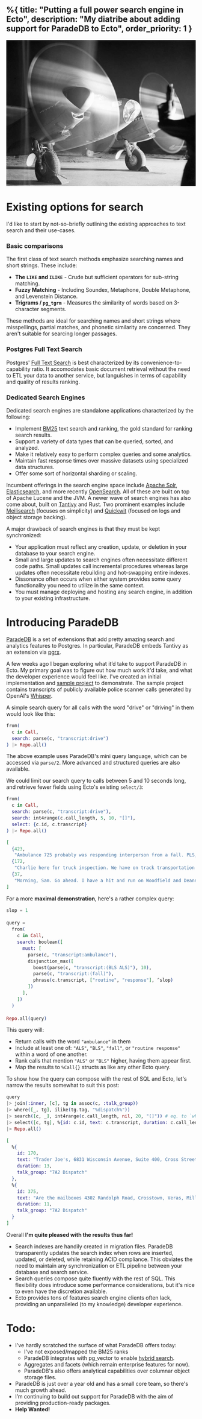 %{
  title: "Putting a full power search engine in Ecto",
  description: "My diatribe about adding support for ParadeDB to Ecto",
  order_priority: 1
}
---
<div style="display:flex;justify-content:center;" style="max-height:480px">
  <img src="./assets/mosquito-pr-mk-xvi.jpg" alt="Mosquito PR MK XVI">
  <!-- source: https://timelessmoon.getarchive.net/media/a-de-havilland-mosquito-pr-mk-xvi-of-no-140-squadron-raf-warms-up-its-engines-f28729 -->
</div>

# Existing options for search
I'd like to start by not-so-briefly outlining the existing approaches to text search and their use-cases.

### Basic comparisons
The first class of text search methods emphasize searching names and short strings. These include:
* **The `LIKE` and `ILIKE`** - Crude but sufficient operators for sub-string matching.
* **Fuzzy Matching** - Including Soundex, Metaphone, Double Metaphone, and Levenstein Distance.
* **Trigrams / `pg_tgrm`** - Measures the similarity of words based on 3-character segments.

These methods are ideal for searching names and short strings where misspellings, partial matches, and phonetic similarity are concerned. They aren't suitable for searcing longer passages.

### Postgres Full Text Search
Postgres' [Full Text Search](https://www.postgresql.org/docs/current/textsearch.html) is best characterized by its convenience-to-capability ratio. It accomodates basic document retrieval without the need to ETL your data to another service, but languishes in terms of capability and quality of results ranking.

### Dedicated Search Engines
Dedicated search engines are standalone applications characterized by the following:
* Implement [BM25](https://en.wikipedia.org/wiki/Okapi_BM25) text search and ranking, the gold standard for ranking search results.
* Support a variety of data types that can be queried, sorted, and analyzed.
* Make it relatively easy to perform complex queries and some analytics.
* Maintain fast response times over massive datasets using specialized data structures.
* Offer some sort of horizontal sharding or scaling.

Incumbent offerings in the search engine space include [Apache Solr](https://solr.apache.org/), [Elasticsearch](https://www.elastic.co/elasticsearch), and more recently [OpenSearch](https://opensearch.org/). All of these are built on top of Apache Lucene and the JVM. A newer wave of search engines has also come about, built on [Tantivy](https://github.com/quickwit-oss/tantivy) and Rust. Two prominent examples include [Meilisearch](https://www.meilisearch.com/) (focuses on simplicity) and [Quickwit](https://quickwit.io/) (focused on logs and object storage backing).

A major drawback of search engines is that they must be kept synchronized:
* Your application must reflect any creation, update, or deletion in your database to your search engine.
* Small and large updates to search engines often necessitate different code paths. Small updates call incremental procedures whereas large updates often necessitate rebuilding and hot-swapping entire indexes.
* Dissonance often occurs when either system provides some query functionality you need to utilize in the same context.
* You must manage deploying and hosting any search engine, in addition to your existing infrastructure.

# Introducing ParadeDB
[ParadeDB](https://www.paradedb.com/) is a set of extensions that add pretty amazing search and analytics features to Postgres. In particular, ParadeDB embeds Tantivy as an extension via [pgrx](https://github.com/pgcentralfoundation/pgrx).

A few weeks ago I began exploring what it’d take to support ParadeDB in Ecto. My primary goal was to figure out how much work it'd take, and what the developer experience would feel like. I've created an initial implementation and [sample project](https://github.com/Moosieus/pdb_demo) to demonstrate. The sample project contains transcripts of publicly available police scanner calls generated by OpenAI's [Whisper](https://github.com/openai/whisper).

A simple search query for all calls with the word "drive" or "driving" in them would look like this:
```elixir
from(
  c in Call,
  search: parse(c, "transcript:drive")
) |> Repo.all()
```
The above example uses ParadeDB's mini query language, which can be accessed via `parse/2`. More advanced and structured queries are also available.

We could limit our search query to calls between 5 and 10 seconds long, and retrieve fewer fields using Ecto's existing `select/3`:
```elixir
from(
  c in Call,
  search: parse(c, "transcript:drive"),
  search: int4range(c.call_length, 5, 10, "[]"),
  select: {c.id, c.transcript}
) |> Repo.all()
```
```elixir
[
  {423,
   "Ambulance 725 probably was responding interperson from a fall. PLS, 15,320 Pine Orchard Drive, unit number 1 at Foxtrot."},
  {172,
   "Charlie here for truck inspection. We have on track transportation driving a white van with no logo. This is the first time. Please look out for us."},
  {37,
   "Morning, Sam. Go ahead. I have a hit and run on Woodfield and Deanna Drive and the Mary 2. I only have Mary 33 right now. All right. You can hold it."}
]
```

For a more **maximal demonstration**, here's a rather complex query:
```elixir
slop = 1

query =
  from(
    c in Call,
    search: boolean([
      must: [
        parse(c, "transcript:ambulance"),
        disjunction_max([
          boost(parse(c, "transcript:(BLS ALS)"), 10),
          parse(c, "transcript:(fall)"),
          phrase(c.transcript, ["routine", "response"], ^slop)
        ])
      ],
    ])
  )

Repo.all(query)
```

This query will:
* Return calls with the word `"ambulance"` in them
* Include at least one of: `"ALS"`, `"BLS"`, `"fall"`, or `"routine response"` within a word of one another.
* Rank calls that mention `"ALS"` or `"BLS"` higher, having them appear first.
* Map the results to `%Call{}` structs as like any other Ecto query.

To show how the query can compose with the rest of SQL and Ecto, let's narrow the results somewhat to suit this post:

```elixir
query
|> join(:inner, [c], tg in assoc(c, :talk_group))
|> where([_, tg], ilike(tg.tag, "%dispatch%"))
|> search([c, _], int4range(c.call_length, nil, 20, "(]")) # eq. to `where([c, _], c.call_length <= 20)`
|> select([c, tg], %{id: c.id, text: c.transcript, duration: c.call_length, talk_group: tg.description})
|> Repo.all()
```
```elixir
[
  %{
    id: 170,
    text: "Trader Joe's, 6831 Wisconsin Avenue, Suite 400, Cross Street, Stanford Street, Decrease LLC, ALS 1, Paramedic in 706, Ambulance 741, Bravo, Response 7, Alpha 1, Box 061, 1524.",
    duration: 13,
    talk_group: "7A2 Dispatch"
  },
  %{
    id: 375,
    text: "Are the mailboxes 4302 Randolph Road, Crosstown, Veras, Miller Road, Interperson, Firm of Fall, BOS, Ambulance 705, Response 701, Vox Air 21-2, 1545.",
    duration: 11,
    talk_group: "7A2 Dispatch"
  }
]
```

Overall **I'm quite pleased with the results thus far!**
* Search indexes are handily created in migration files. ParadeDB transparently updates the search index when rows are inserted, updated, or deleted, while retaining ACID compliance. This obviates the need to maintain any synchronization or ETL pipeline between your database and search service.
* Search queries compose quite fluently with the rest of SQL. This flexibility does introduce some performance considerations, but it's nice to even have the discretion available.
* Ecto provides tons of features search engine clients often lack, providing an unparalleled (to my knowledge) developer experience.

# Todo: 
* I've hardly scratched the surface of what ParadeDB offers today:
  * I've not exposed/mapped the BM25 ranks
  * ParadeDB integrates with pg_vector to enable [hybrid search](https://docs.paradedb.com/api-reference/concepts/search#hybrid-search).
  * Aggregates and facets (which remain enterprise features for now).
  * ParadeDB's also offers analytical capabilities over columnar object storage files.
* ParadeDB is just over a year old and has a small core team, so there's much growth ahead.
* I’m continuing to build out support for ParadeDB with the aim of providing production-ready packages.
* **Help Wanted!**